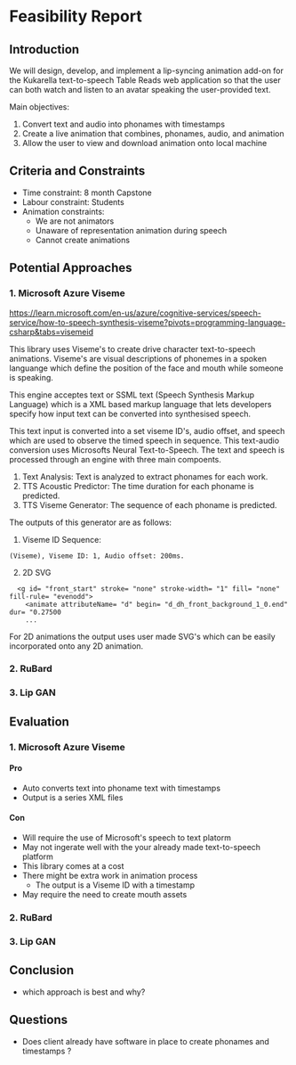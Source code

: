 # Feasibility Report

## Introduction

We will design, develop, and implement a lip-syncing animation add-on for the Kukarella text-to-speech Table Reads web application so that the user can both watch and listen to an avatar speaking the user-provided text.

Main objectives:

1) Convert text and audio into phonames with timestamps  
2) Create a live animation that combines, phonames, audio, and animation
3) Allow the user to view and download animation onto local machine

## Criteria and Constraints

- Time constraint: 8 month Capstone
- Labour constraint: Students
- Animation constraints:
  - We are not animators
  - Unaware of representation animation during speech
  - Cannot create animations

## Potential Approaches

### 1. Microsoft Azure Viseme


<https://learn.microsoft.com/en-us/azure/cognitive-services/speech-service/how-to-speech-synthesis-viseme?pivots=programming-language-csharp&tabs=visemeid>

This library uses Viseme's to create drive character text-to-speech animations. Viseme's are visual descriptions of phonemes in a spoken languange which define the position of the face and mouth while someone is speaking.

This engine acceptes text or SSML text (Speech Synthesis Markup Language) which is a XML based markup language that lets developers specify how input text can be converted into synthesised speech.

This text input is converted into a set viseme ID's, audio offset, and speech which are used to observe the timed speech in sequence. This text-audio conversion uses Microsofts Neural Text-to-Speech. The text and speech is processed through an engine with three main compoents.

1. Text Analysis: Text is analyzed to extract phonames for each work.  
2. TTS Acoustic Predictor: The time duration for each phoname is predicted.
3. TTS Viseme Generator: The sequence of each phoname is predicted.

The outputs of this generator are as follows:

1. Viseme ID Sequence:

```
(Viseme), Viseme ID: 1, Audio offset: 200ms.
```

2. 2D SVG

```<svg width= "1200px" height= "1200px" ..>
  <g id= "front_start" stroke= "none" stroke-width= "1" fill= "none" fill-rule= "evenodd">
    <animate attributeName= "d" begin= "d_dh_front_background_1_0.end" dur= "0.27500
    ...
```

For 2D animations the output uses user made SVG's which can be easily incorporated onto any 2D animation.

### 2. RuBard

### 3. Lip GAN

## Evaluation

### 1. Microsoft Azure Viseme

#### Pro

- Auto converts text into phoname text with timestamps
- Output is a series XML files

#### Con

- Will require the use of Microsoft's speech to text platorm
- May not ingerate well with the your already made text-to-speech platform
- This library comes at a cost
- There might be extra work in animation process
  - The output is a Viseme ID with a timestamp
- May require the need to create mouth assets
  
### 2. RuBard

### 3. Lip GAN

## Conclusion

- which approach is best and why?

## Questions

- Does client already have software in place to create phonames and timestamps ?

